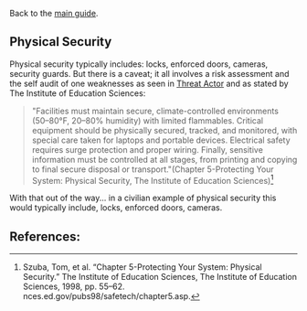 Back to the [main guide](./README.md).

## Physical Security

Physical security typically includes: locks, enforced doors, cameras, security guards. But there is a caveat; it all involves a risk assessment and the self audit of one weaknesses as seen in [Threat Actor](../../markdown/expanded-examples/threat-actor.md) and as stated by The Institute of Education Sciences:

> "Facilities must maintain secure, climate-controlled environments (50–80°F, 20–80% humidity) with limited flammables. Critical equipment should be physically secured, tracked, and monitored, with special care taken for laptops and portable devices. Electrical safety requires surge protection and proper wiring. Finally, sensitive information must be controlled at all stages, from printing and copying to final secure disposal or transport."(Chapter 5-Protecting Your System: Physical Security, The Institute of Education Sciences)[^1]

With that out of the way... in a civilian example of physical security this would typically include, locks, enforced doors, cameras.

## References:

[^1]: Szuba, Tom, et al. “Chapter 5-Protecting Your System: Physical Security.” The Institute of Education Sciences, The Institute of Education Sciences, 1998, pp. 55–62. nces.ed.gov/pubs98/safetech/chapter5.asp.